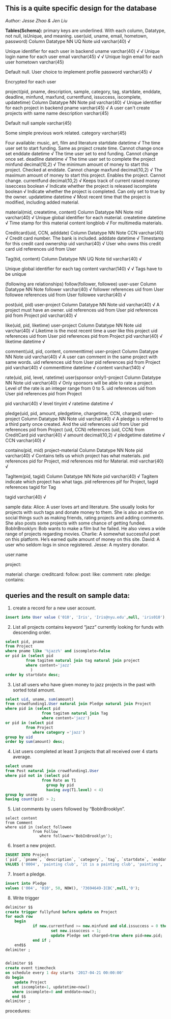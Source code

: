 ## This is a quite specific design for the database 
*Author: Jesse Zhao & Jen Liu*

**Tables(Schema):**
primary keys are underlined. With each column, Datatype, not null, isUnique, and meaning.
user(uid, uname, email, hometown, password)
Column
Datatype
NN
UQ
Note
uid
varchar(40)
√


Unique identifier for each user in backend
uname
varchar(40)
√
√
Unique login name for each user
email
varchar(45)
√
√
Unique login email for each user
hometown
varchar(45)




Default null. User choice to implement profile
password
varchar(45)
√


Encrypted for each user

project(pid, pname, description, sample, category, tag, startdate, enddate, deadline, minfund, maxfund, currentfund, issuccess, iscomplete, updatetime)
Column
Datatype
NN
Note
pid
varchar(40)
√
Unique identifier for each project in backend
pname
varchar(45)
√
A user can't create projects with same name
description
varchar(45)
 
Default null
sample
varchar(45)
 
Some simple previous work related.
category
varchar(45)


Four available: music, art, film and literature
startdate
datetime
√
The time user set to start funding. Same as project create time. Cannot change once set
enddate
datetime
√
The time user set to end funding. Cannot change once set.
deadline
datetime
√
The time user set to complete the project
minfund
decimal(10,2)
√
The minimum amount of money to start this project. Checked at enddate. Cannot change
maxfund
decimal(10,2)
√
The maximum amount of money to start this project. Enables the project. Cannot change.
currentfund
decimal(10,2)
√
Keeps track of current raised money
isseccess
boolean
√
Indicate whether the project is released
iscomplete
boolean
√
Indicate whether the project is completed. Can only set to true by the owner.
updatetime
datetime
√
Most recent time that the project is modified, including added material.

material(mid, createtime, content)
Column
Datatype
NN
Note
mid
varchar(40)
√
Unique global identifier for each material.
createtime
datetime
√
Time stamp for this material
content
longblob
√
For multimedia materials.

Creditcard(uid, CCN, adddate)
Column
Datatype
NN
Note
CCN
varchar(40)
√
Credit card number. The bank is included.
adddate
datetime
√
Timestamp for this credit card ownership
uid
varchar(40)
√
User who owns this credit card
uid references uid from User

Tag(tid, content)
Column
Datatype
NN
UQ
Note
tid
varchar(40)
√
 
Unique global identifier for each tag
content
varchar(140)
√
√
Tags have to be unique

(following are relationships)
follow(follower, followee) user-user
Column
Datatype
NN
Note
follower
varchar(40)
√
follower references uid from User
followee references uid from User
followee
varchar(40)
√

post(uid, pid) user-project
Column
Datatype
NN
Note
uid
varchar(40)
√
A project must have an owner.
uid references uid from User
pid references pid from Project
pid
varchar(40)
√


like(uid, pid, liketime) user-project
Column
Datatype
NN
Note
uid
varchar(40)
√
Liketime is the most recent time a user like this project
uid references uid from User
pid references pid from Project
pid
varchar(40)
√
liketime
datetime
√


comment(uid, pid, content, commenttime) user-project
Column
Datatype
NN
Note
uid
varchar(40)
√
A user can comment in the same project with same words.
uid references uid from User
pid references pid from Project
pid
varchar(40)
√
commenttime
datetime
√
content
varchar(140)
√

rate(uid, pid, level, ratetime) user(sponsor only!)-project
Column
Datatype
NN
Note
uid
varchar(40)
√
Only sponsors will be able to rate a project. Level of the rate is an integer range from 0 to 5.
uid references uid from User
pid references pid from Project
 
pid
varchar(40)
√
level
tinyint
√
ratetime
datetime
√


pledge(uid, pid, amount, pledgetime, chargetime, CCN, charged) user-project
Column
Datatype
NN
Note
uid
varchar(40)
√
A pledge is referred to a third party once created. And the
uid references uid from User
pid references pid from Project
(uid, CCN) references (uid, CCN) from CreditCard
pid
varchar(40)
√
amount
decimal(10,2)
√
pledgetime
datetime
√
CCN
varchar(40)
√

contains(pid, mid) project-material
Column
Datatype
NN
Note
pid
varchar(40)
√
Contains tells us which project has what materials. pid references pid for Project,
mid references mid for Material.
mid
varchar(40)
√


TagItem(pid, tagid)
Column
Datatype
NN
Note
pid
varchar(40)
√
 Tagitem indicate which project has what tags. pid references pif for Project, tagid references tagid for Tag
 
tagid
varchar(40)
√


sample data:
Alice: A user loves art and literature. She usually looks for projects with such tags and donate money to them. She is also an active on social things such as making friends, rating projects and  adding comments. She also posts some projects with some chance of getting funded.
BobInBrooklyn: Bob wants to make a film but he failed. He also views a wide range of projects regarding movies.
Charlie: A somewhat successful poet on this platform. He’s earned quite amount of money on this site.
David: A user who seldom logs in since registered.
Jesse: A mystery donator. 

user:name

project:

material: 
charge:
creditcard:
follow: 
post:
like:
comment:
rate:
pledge:
contains:

## queries and the result on sample data:
1. create a record for a new user account.
```sql
insert into User value ('010', 'Iris', 'Iris@nyu.edu',null, 'iris010');
```

2. List all projects contains keyword “jazz” currently looking for funds with descending order.
```sql
select pid, pname
from Project
where pname like '%jazz%' and iscomplete=false
or pid in (select pid
	     from tagitem natural join tag natural join project
	     where content='jazz'
           )
order by startdate desc;
```
 
3. List all users who have given money to jazz projects in the past with sorted total amount.
```sql
select uid, uname, sum(amount)
from crowdfunding1.User natural join Pledge natural join Project
where pid in (select pid 
	        	from tagitem natural join Tag
	         	where content='jazz')
or pid in (select pid 
	     from Project
            where category ='jazz')
group by uid
order by sum(amount) desc;
```
 
4. List users completed at least 3 projects that all received over 4 starts average.
```sql
select uname
from Post natural join crowdfunding1.User
where pid not in (select pid
          	 	from Rate as T1
                  group by pid
                  having avg(T1.level) < 4)
group by uname
having count(pid) > 2;
```

5. List comments by users followed by “BobInBrooklyn”.
```
select content
from Comment
where uid in (select followee
   	        from Follow
               where follower='BobInBrooklyn');
```
 
 
6. Insert a new project.
```sql
INSERT INTO Project
(`pid`, `pname`, `description`, `category`, `tag`, `startdate`, `enddate`, `deadline`, `minfund`, `maxfund`, `issuccess`, `iscomplete`, `updatetime`)
VALUES ('0004', 'painting club', 'it is a painting club', 'painting', 'painting, club', '2017-04-18 12:00:00', '2017-05-30 12:00:00', '2017-05-16 12:00:00', '300', '700', '0', '0', '2017-04-18 18:09:00');
 ```
 
7. Insert a pledge.
```SQL
insert into Pledge
values ('004', '010', 50, NOW(), '73694649-ICBC',null,'0');
```
 
 
8. Write trigger
```sql
delimiter $$
create trigger fullyfund before update on Project
for each row
   	begin
          	if new.currentfund >= new.minfund and old.issuccess = 0 then
                  	set new.issuccess = 1;
                  	update Pledge set charged=true where pid=new.pid;
          	end if ;
   	end$$
delimiter ;
```

```SQL

delimiter $$
create event timecheck
on schedule every 1 day starts '2017-04-21 00:00:00'
do begin
   	update Project
   set iscomplete=1, updatetime=now()
   where iscomplete=0 and enddate=now();
   end $$
delimiter ;
```



procedures:

